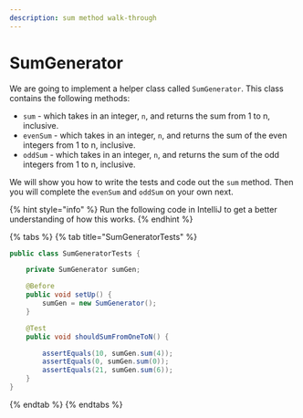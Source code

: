 ```yaml
---
description: sum method walk-through
---
```


# SumGenerator

We are going to implement a helper class called `SumGenerator`. This class contains the following methods:

* `sum` - which takes in an integer, `n`, and returns the sum from 1 to n, inclusive.
* `evenSum` - which takes in an integer, `n`, and returns the sum of the even integers from 1 to n, inclusive.
* `oddSum` - which takes in an integer, `n`, and returns the sum of the odd integers from 1 to n, inclusive.

We will show you how to write the tests and code out the `sum` method. Then you will complete the `evenSum` and `oddSum` on your own next.

{% hint style="info" %}
Run the following code in IntelliJ to get a better understanding of how this works.
{% endhint %}

{% tabs %}
{% tab title="SumGeneratorTests" %}
```java
public class SumGeneratorTests {

    private SumGenerator sumGen;

    @Before
    public void setUp() {
        sumGen = new SumGenerator();
    }

    @Test
    public void shouldSumFromOneToN() {

        assertEquals(10, sumGen.sum(4));
        assertEquals(0, sumGen.sum(0));
        assertEquals(21, sumGen.sum(6));
    }
}
```
{% endtab %}
{% endtabs %}

